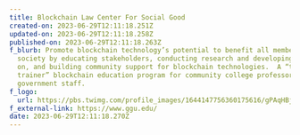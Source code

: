 ```yaml
---
title: Blockchain Law Center For Social Good
created-on: 2023-06-29T12:11:18.251Z
updated-on: 2023-06-29T12:11:18.258Z
published-on: 2023-06-29T12:11:18.263Z
f_blurb: Promote blockchain technology’s potential to benefit all members of
  society by educating stakeholders, conducting research and developing policies
  on, and building community support for blockchain technologies.  A “train the
  trainer” blockchain education program for community college professors and CA
  government staff.
f_logo:
  url: https://pbs.twimg.com/profile_images/1644147756360175616/gPAqHBj1_400x400.jpg
f_external-link: https://www.ggu.edu/
date: 2023-06-29T12:11:18.270Z
---
```

